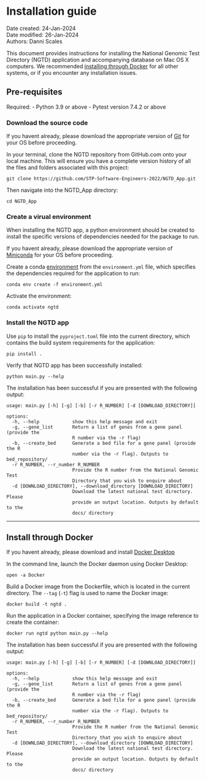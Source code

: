 # Installation guide
Date created: 24-Jan-2024  
Date modified: 26-Jan-2024  
Authors: Danni Scales  

This document provides instructions for installing the National Genomic Test Directory (NGTD) application and accompanying database on Mac OS X computers. We recommended [installing through Docker](#install-through-docker) for all other systems, or if you encounter any installation issues.

## Pre-requisites
Required:
    - Python 3.9 or above
    - Pytest version 7.4.2 or above 

### Download the source code
If you havent already, please download the appropriate version of [Git](https://git-scm.com/book/en/v2/Getting-Started-Installing-Git) for your OS before proceeding.

In your terminal, clone the NGTD repository from GitHub.com onto your local machine. This will ensure you have a complete version history of all the files and folders associated with this project:
```
git clone https://github.com/STP-Software-Engineers-2022/NGTD_App.git
```
Then navigate into the NGTD_App directory:
```
cd NGTD_App
```

### Create a virual environment
When installing the NGTD app, a python environment should be created to install the specific versions of dependencies needed for the package to run.

If you havent already, please download the appropriate version of [Miniconda](https://docs.conda.io/projects/miniconda/en/latest/) for your OS before proceeding.

Create a conda [environment](https://conda.io/projects/conda/en/latest/user-guide/tasks/manage-environments.html#activating-an-environment) from the ```environment.yml``` file, which specifies the dependencies required for the application to run: 
```
conda env create -f environment.yml
```

Activate the environment:
```
conda activate ngtd
```

### Install the NGTD app
Use ```pip``` to install the ```pyproject.toml``` file into the current directory, which contains the build system requirements for the application:
```
pip install .
```
Verify that NGTD app has been successfully installed:
```
python main.py --help
```
The installation has been successful if you are presented with the following output:
```
usage: main.py [-h] [-g] [-b] [-r R_NUMBER] [-d [DOWNLOAD_DIRECTORY]]

options:
  -h, --help            show this help message and exit
  -g, --gene_list       Return a list of genes from a gene panel (provide the
                        R number via the -r flag)
  -b, --create_bed      Generate a bed file for a gene panel (provide the R
                        number via the -r flag). Outputs to bed_repository/
  -r R_NUMBER, --r_number R_NUMBER
                        Provide the R number from the National Genomic Test
                        Directory that you wish to enquire about
  -d [DOWNLOAD_DIRECTORY], --download_directory [DOWNLOAD_DIRECTORY]
                        Download the latest national test directory. Please
                        provide an output location. Outputs by default to the
                        docs/ directory
```
---
## Install through Docker
If you havent already, please download and install [Docker Desktop](https://www.docker.com/products/docker-desktop/) 

In the command line, launch the Docker daemon using Docker Desktop:
```
open -a Docker
```

Build a Docker image from the Dockerfile, which is located in the current directory. The ```--tag``` (```-t```) flag is used to name the Docker image: 
```
docker build -t ngtd .
```

Run the application in a Docker container, specifying the image reference to create the container:
```
docker run ngtd python main.py --help
```
The installation has been successful if you are presented with the following output:
```
usage: main.py [-h] [-g] [-b] [-r R_NUMBER] [-d [DOWNLOAD_DIRECTORY]]

options:
  -h, --help            show this help message and exit
  -g, --gene_list       Return a list of genes from a gene panel (provide the
                        R number via the -r flag)
  -b, --create_bed      Generate a bed file for a gene panel (provide the R
                        number via the -r flag). Outputs to bed_repository/
  -r R_NUMBER, --r_number R_NUMBER
                        Provide the R number from the National Genomic Test
                        Directory that you wish to enquire about
  -d [DOWNLOAD_DIRECTORY], --download_directory [DOWNLOAD_DIRECTORY]
                        Download the latest national test directory. Please
                        provide an output location. Outputs by default to the
                        docs/ directory
```